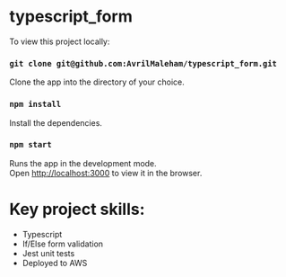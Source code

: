 # typescript_form

To view this project locally:

### `git clone git@github.com:AvrilMaleham/typescript_form.git`

Clone the app into the directory of your choice.

### `npm install`

Install the dependencies. 

### `npm start`

Runs the app in the development mode.\
Open [http://localhost:3000](http://localhost:3000) to view it in the browser.

# Key project skills:

- Typescript
- If/Else form validation
- Jest unit tests 
- Deployed to AWS